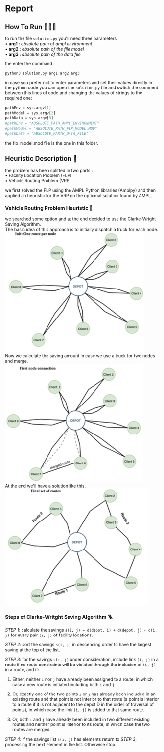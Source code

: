 # Report

## **How To Run** 🏃🏻‍♂️
to run the file `solution.py` you'll need three parameters:  
• **arg1** : *absolute path of ampl environment*  
• **arg2** : *absolute path of the file model*  
• **arg3** : *absolute path of the data file*

the enter the command :
```
python3 solution.py arg1 arg2 arg3
```
in case you prefer not to enter parameters and set their values directly in the python code you can open the `solution.py` file and switch the comment between this lines of code and changing the values of strings to the required one:
``` python :
pathEnv = sys.argv[1]
pathModel = sys.argv[2]
pathData = sys.argv[3]
#pathEnv = "ABSOLUTE_PATH_AMPL_ENVIRONMENT"
#pathModel = "ABSOLUTE_PATH_FLP_MODEL.MOD"
#pathData = "ABSOLUTE_PARTH_DATA_FILE"
```
the flp_model.mod file is the one in this folder.

## **Heuristic Description** 📖
the problem has been splitted in two parts :  
• Facility Location Problem (FLP)  
• Vehicle Routing Problem (VRP)

we first solved the FLP using the AMPL Python libraries (Amplpy) and then applied an heuristic for the VRP on the optiomal solution found by AMPL.

### **Vehicle Routing Problem Heuristic** 🚚
we searched some option and at the end decided to use the Clarke-Wright Saving Algorithm.  
The basic idea of this approach is to initially dispatch a truck for each node.
![one route per node](images/oneRoutePerNode.png)  
Now we calculate the saving amount in case we use a truck for two nodes and merge.
![merging nodes](images/mergingOfNodes.png)  
At the end we'll have a solution like this.
![final routes](images/finalRoutes.png)  

### **Steps of Clarke-Writght Saving Algorithm** 🪜
*STEP 1*: calculate the savings `s(i, j) = d(depot, i) + d(depot, j) - d(i, j)` for every pair `(i, j)` of facility locations.  

*STEP 2*: sort the savings `s(i, j)` in descending order to have the largest saving at the top of the list.  

*STEP 3*: for the savings `s(i, j)` under consideration, include link `(i, j)` in a route if no route constraints will be violated through the inclusion of `(i, j)` in a route, and if:  
1) Either, neither `i` nor `j` have already been assigned to a route, in which case a new route is initiated including both `i` and `j`.

2) Or, exactly one of the two points `i` or `j` has already been included in an existing route and that point is not interior to that route (a point is interior to a route if it is not adjacent to the depot D in the order of traversal of points), in which case the link `(i, j)` is added to that same route.

3) Or, both `i` and `j` have already been included in two different existing routes and neither point is interior to its route, in which case the two routes are merged.

*STEP 4*: If the savings list `s(i, j)` has elements return to *STEP 3*, processing the next element in the list. Otherwise stop.

